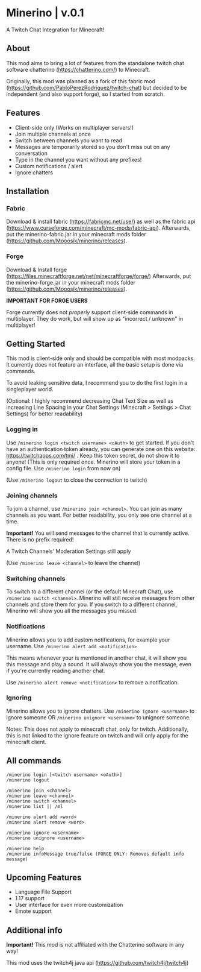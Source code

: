 # Minerino | v.0.1
A Twitch Chat Integration for Minecraft!
## About
This mod aims to bring a lot of features from the standalone twitch chat software chatterino (https://chatterino.com/) to Minecraft.

Originally, this mod was planned as a fork of this fabric mod (https://github.com/PabloPerezRodriguez/twitch-chat) 
but decided to be independent (and also support forge), so I started from scratch.

## Features
- Client-side only (Works on multiplayer servers!)
- Join multiple channels at once
- Switch between channels you want to read
- Messages are temporarily stored so you don't miss out on any conversation
- Type in the channel you want without any prefixes!
- Custom notifications / alert
- Ignore chatters

## Installation
### Fabric

Download & install fabric (https://fabricmc.net/use/) as well as the fabric api (https://www.curseforge.com/minecraft/mc-mods/fabric-api). 
Afterwards, put the minerino-fabric.jar in your minecraft mods folder (https://github.com/Mooosik/minerino/releases).

### Forge
Download & Install forge (https://files.minecraftforge.net/net/minecraftforge/forge/)
Afterwards, put the minerino-forge.jar in your minecraft mods folder (https://github.com/Mooosik/minerino/releases).

**IMPORTANT FOR FORGE USERS**

Forge currently does not *properly* support client-side commands in multiplayer. They do work, but will show up as
"incorrect / unknown" in multiplayer!

## Getting Started
This mod is client-side only and should be compatible with most modpacks.
It currently does not feature an interface, all the basic setup is done via commands.

To avoid leaking sensitive data, I recommend you to do the first login in a singleplayer world.

(Optional: I highly recommend decreasing Chat Text Size as well as increasing Line Spacing in your Chat Settings (Minecraft > Settings > Chat Settings) for better readability)

### Logging in

Use ```/minerino login <twitch username> <oAuth>``` to get started. If you don't have an authentication token already, you can generate one on this website: https://twitchapps.com/tmi/ . Keep this token secret, do not show it to anyone!
(This is only required once. Minerino will store your token in a config file. Use ```/minerino login``` from now on)

(Use ```/minerino logout``` to close the connection to twitch)
### Joining channels
To join a channel, use ```/minerino join <channel>```. You can join as many channels as you want. 
For better readability, you only see one channel at a time.

**Important!** You will send messages to the channel that is currently active. There is no prefix required!

A Twitch Channels' Moderation Settings still apply

(Use ```/minerino leave <channel>``` to leave the channel)
### Switching channels
To switch to a different channel (or the default Minecraft Chat), use ```/minerino switch <channel>```.
Minerino will still receive messages from other channels and store them for you.
If you switch to a different channel, Minerino will show you all the messages you missed.

### Notifications
Minerino allows you to add custom notifications, for example your username. 
Use ```/minerino alert add <notification>```

This means whenever your <notification> is mentioned in another chat, it will show you this message and play a sound.
It will always show you the message, even if you're currently reading another chat.

Use ```/minerino alert remove <notification>``` to remove a notification.

### Ignoring
Minerino allows you to ignore chatters. 
Use ```/minerino ignore <username>``` to ignore someone OR ```/minerino unignore <username>``` to unignore someone.

Notes: This does not apply to minecraft chat, only for twitch. 
Additionally, this is not linked to the ignore feature on twitch and will only apply for the minecraft client.

## All commands
```
/minerino login [<twitch username> <oAuth>]
/minerino logout

/minerino join <channel>
/minerino leave <channel>
/minerino switch <channel>
/minerino list || /ml

/minerino alert add <word>
/minerino alert remove <word>

/minerino ignore <username>
/minerino unignore <username>

/minerino help
/minerino infoMessage true/false (FORGE ONLY: Removes default info message)
```




## Upcoming Features
- Language File Support
- 1.17 support
- User interface for even more customization
- Emote support

## Additional info
**Important!** This mod is not affiliated with the Chatterino software in any way!

This mod uses the twitch4j java api (https://github.com/twitch4j/twitch4j)
